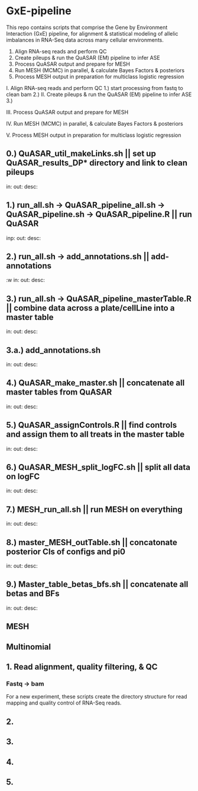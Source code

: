 # GxE-pipeline

This repo contains scripts that comprise the Gene by Environment Interaction (GxE) pipeline, for alignment & statistical modeling of allelic imbalances in RNA-Seq data across many cellular environments.

1. Align RNA-seq reads and perform QC
2. Create pileups & run the QuASAR (EM) pipeline to infer ASE
3. Process QuASAR output and prepare for MESH 
4. Run MESH (MCMC) in parallel, & calculate Bayes Factors & posteriors
5. Process MESH output in preparation for multiclass logistic regression


I. Align RNA-seq reads and perform QC
  1.) start processing from fastq to clean bam
  2.)
II. Create pileups & run the QuASAR (EM) pipeline to infer ASE
  3.) 

III. Process QuASAR output and prepare for MESH 

IV. Run MESH (MCMC) in parallel, & calculate Bayes Factors & posteriors

V. Process MESH output in preparation for multiclass logistic regression

## 0.) QuASAR_util_makeLinks.sh || set up QuASAR_results_DP* directory and link to clean pileups
in:
out:
desc:

## 1.) run_all.sh -> QuASAR_pipeline_all.sh -> QuASAR_pipeline.sh -> QuASAR_pipeline.R || run QuASAR
inp:
out: 
desc:

## 2.) run_all.sh -> add_annotations.sh || add-annotations
:w
in:
out:
desc:

## 3.) run_all.sh -> QuASAR_pipeline_masterTable.R || combine data across a plate/cellLine into a master table
in:
out:
desc:

## 3.a.) add_annotations.sh 
in:
out:
desc:

## 4.) QuASAR_make_master.sh || concatenate all master tables from QuASAR 
in:
out:
desc:

## 5.) QuASAR_assignControls.R || find controls and assign them to all treats in the master table
in:
out:
desc:

## 6.) QuASAR_MESH_split_logFC.sh || split all data on logFC 
in:
out:
desc:

## 7.) MESH_run_all.sh || run MESH on everything
in:
out:
desc:

## 8.) master_MESH_outTable.sh || concatonate posterior CIs of configs and pi0	
in:
out:
desc:

## 9.) Master_table_betas_bfs.sh || concatenate all betas and BFs
in:
out:
desc:



## MESH


## Multinomial


     	  	   	   		     
## 1. Read alignment, quality filtering, & QC  
### Fastq -> bam 
For a new experiment, these scripts create the directory structure for read mapping and quality control of RNA-Seq reads.

## 2.
###
	
## 3.
###

## 4.
###

## 5.
###
